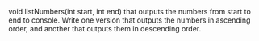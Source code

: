 void listNumbers(int start, int end) that outputs the numbers from start to end to console. Write
one version that outputs the numbers in ascending order, and another that outputs them in
descending order.
